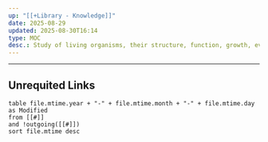 ```yaml
---
up: "[[+Library - Knowledge]]"
date: 2025-08-29
updated: 2025-08-30T16:14
type: MOC
desc.: Study of living organisms, their structure, function, growth, evolution, and interactions with the environment.
---
```

















-----
## Unrequited Links
```dataview
table file.mtime.year + "-" + file.mtime.month + "-" + file.mtime.day as Modified
from [[#]]
and !outgoing([[#]])
sort file.mtime desc
```
